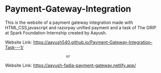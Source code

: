 # Payment-Gateway-Integration
This is the website of a payment gateway integration made with HTML,CSS,javascript and razorpay unified payment and a task of The GRIP at Spark Foundation Internship created by Aayush.


Website Link: https://aayush540.github.io/Payment-Gateway-Integration-Task---1/

                                or
                                
Website Link: https://aayush-fadia-payment-gateway.netlify.app/
